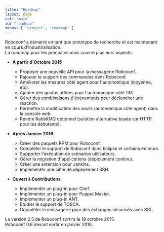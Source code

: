 ```yaml
---
title: "Roadmap"
layout: page
cat: "main"
id: "roadmap"
menus: [ "project", "roadmap" ]
---
```


Roboconf a démarré en tant que prototype de recherche et est maintenant en cours d'industrialisation.  
La roadmap pour les prochains mois couvre plusieurs aspects.


* **A partir d'Octobre 2015**

	* Proposer une nouvelle API pour la messagerie Roboconf.
	* Rajouter le support des commandes dans Roboconf.
	* Améliorer les mesures côté agent pour l'autonomique (moyenne, etc).
	* Ajouter des quotas affinés pour l'autonomique côté DM.
	* Gérer des combinaisons d'événements pour déclencher une réaction.
	* Permettre la modification des seuils (autonomique côté agent) dans la console web.
	* Rendre RabbitMQ optionnel (solution alternative basée sur HTTP pour les débutants).


* **Après Janvier 2016**

	* Créer des paquets RPM pour Roboconf.
	* Compléter le support de Roboconf dans Eclipse et certains éditeurs.
	* Supporter l'exécution de scénarios utilisateurs.
	* Gérer la migration d'applications (déploiement continu).
	* Créer une extension pour Jenkins.
	* Implémenter une cible de déploiement SSH.


* **Ouvert à Contributions**

    * Implémenter un plug-in pour Chef.
    * Implémenter un plug-in pour Puppet Master.
    * Implémenter un plug-in ANT.
    * Etudier le support de TOSCA.
    * Compléter la messagerie pour des échanges sécurisés avec SSL.


La version 0.5 de Roboconf sortira le 19 octobre 2015.  
Roboconf 0.6 devrait sortir en janvier 2016.
